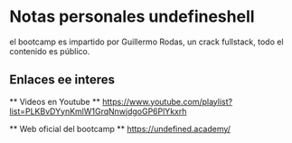 # Notas personales undefineshell

el bootcamp es impartido por Guillermo Rodas, un crack fullstack, todo el contenido es público.


## Enlaces ee interes

** Videos en Youtube **
https://www.youtube.com/playlist?list=PLKBvDYynKmlW1GrqNnwjdgoGP6PlYkxrh

** Web oficial del bootcamp **
https://undefined.academy/